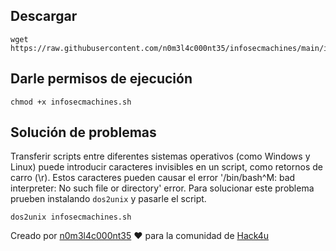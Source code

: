 ## Descargar

```shell
wget https://raw.githubusercontent.com/n0m3l4c000nt35/infosecmachines/main/infosecmachines.sh
```

## Darle permisos de ejecución

```shell
chmod +x infosecmachines.sh
```

## Solución de problemas

Transferir scripts entre diferentes sistemas operativos (como Windows y Linux) puede introducir caracteres invisibles en un script, como retornos de carro (\r). Estos caracteres pueden causar el error '/bin/bash^M: bad interpreter: No such file or directory' error.
Para solucionar este problema prueben instalando `dos2unix` y pasarle el script.

```shell
dos2unix infosecmachines.sh
```

Creado por [n0m3l4c000nt35](https://github.com/n0m3l4c000nt35) ♥ para la comunidad de [Hack4u](https://hack4u.io/)
